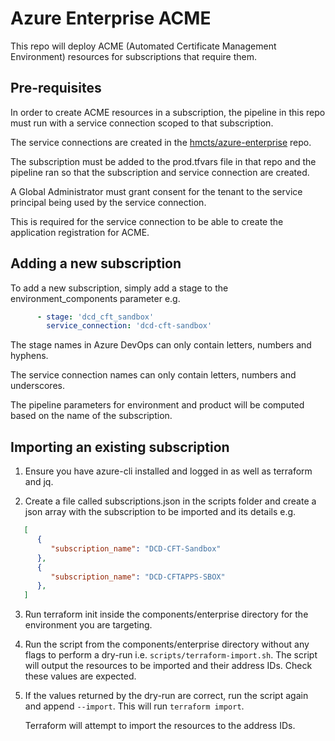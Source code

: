 # Azure Enterprise ACME

This repo will deploy ACME (Automated Certificate Management Environment) resources for subscriptions that require them.

## Pre-requisites

In order to create ACME resources in a subscription, the pipeline in this repo must run with a service connection scoped to that subscription. 

The service connections are created in the [hmcts/azure-enterprise](https://github.com/hmcts/azure-enterprise) repo.

The subscription must be added to the prod.tfvars file in that repo and the pipeline ran so that the subscription and service connection are created.

A Global Administrator must grant consent for the tenant to the service principal being used by the service connection.

This is required for the service connection to be able to create the application registration for ACME.

## Adding a new subscription

To add a new subscription, simply add a stage to the environment_components parameter e.g.

```yaml
      - stage: 'dcd_cft_sandbox'
        service_connection: 'dcd-cft-sandbox'
```

The stage names in Azure DevOps can only contain letters, numbers and hyphens. 

The service connection names can only contain letters, numbers and underscores.

The pipeline parameters for environment and product will be computed based on the name of the subscription.

## Importing an existing subscription

1. Ensure you have azure-cli installed and logged in as well as terraform and jq.

2. Create a file called subscriptions.json in the scripts folder and create a json array with the subscription to be imported and its details e.g.

```json
   [
      {
         "subscription_name": "DCD-CFT-Sandbox"
      },
      {
         "subscription_name": "DCD-CFTAPPS-SBOX"
      },
   ]
```

3. Run terraform init inside the components/enterprise directory for the environment you are targeting.

4. Run the script from the components/enterprise directory without any flags to perform a dry-run i.e. `scripts/terraform-import.sh`. The script will output the resources to be imported and their address IDs. Check these values are expected.

5. If the values returned by the dry-run are correct, run the script again and append `--import`. This will run `terraform import`.

   Terraform will attempt to import the resources to the address IDs.